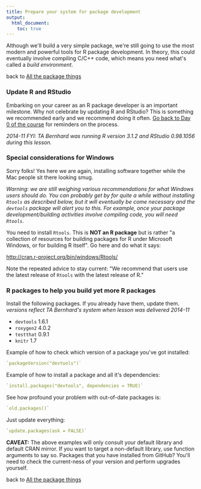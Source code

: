 ```yaml
---
title: Prepare your system for package development
output:
  html_document:
    toc: true
---
```


Although we'll build a very simple package, we're still going to use the most modern and powerful tools for R package development. In theory, this could eventually involve compiling C/C++ code, which means you need what's called a *build environment*.

back to [All the package things](packages00_index.html)

### Update R and RStudio

Embarking on your career as an R package developer is an important milestone. Why not celebrate by updating R and RStudio? This is something we recommended early and we recommend doing it often. [Go back to Day 0 of the course](block000_r-rstudio-install.html#r-and-rstudio) for reminders on the process.

*2014-11 FYI: TA Bernhard was running R version 3.1.2 and RStudio 0.98.1056 during this lesson.*

### Special considerations for Windows

Sorry folks! Yes here we are again, installing software together while the Mac people sit there looking smug.

*Warning: we are still weighing various recommendations for what Windows users should do. You can probably get by for quite a while without installing `Rtools` as described below, but it will eventually be come necessary and the `devtools` package will alert you to this. For example, once your package development/building activities involve compiling code, you will need `Rtools`.*

You need to install `Rtools`. This is __NOT an R package__ but is rather "a collection of resources for building packages for R under Microsoft Windows, or for building R itself". Go here and do what it says:

<http://cran.r-project.org/bin/windows/Rtools/>

Note the repeated advice to stay current: "We recommend that users use the latest release of `Rtools` with the latest release of R."

### R packages to help you build yet more R packages

Install the following packages. If you already have them, update them. *versions reflect TA Bernhard's system when lesson was delivered 2014-11*

  * `devtools` 1.6.1
  * `roxygen2` 4.0.2
  * `testthat` 0.9.1
  * `knitr` 1.7

Example of how to check which version of a package you've got installed:

```r
`packageVersion("devtools")`
```
        
Example of how to install a package and all it's dependencies:

```r
`install.packages("devtools", dependencies = TRUE)`
```

See how profound your problem with out-of-date packages is:

```r
`old.packages()`
```
        
Just update everything:

```r
`update.packages(ask = FALSE)`
```
        
__CAVEAT:__ The above examples will only consult your default library and default CRAN mirror. If you want to target a non-default library, use function arguments to say so. Packages that you have installed from GitHub? You'll need to check the current-ness of your version and perform upgrades yourself.

back to [All the package things](packages00_index.html)
